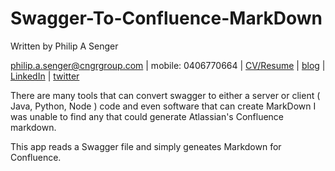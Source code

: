 # Swagger-To-Confluence-MarkDown

Written by Philip A Senger

[philip.a.senger@cngrgroup.com](mailto:philip.a.senger@cngrgroup.com) |
mobile: 0406770664 |
[CV/Resume](http://www.visualcv.com/philipsenger) |
[blog](http://www.apachecommonstipsandtricks.blogspot.com/) |
[LinkedIn](http://au.linkedin.com/in/philipsenger) |
[twitter](http://twitter.com/PSengerDownUndr)


There are many tools that can convert swagger to either a server or client ( Java, Python, Node ) code and even software that can create MarkDown I was unable to find any that could generate Atlassian's Confluence markdown. 

This app reads a Swagger file and simply geneates Markdown for Confluence.
